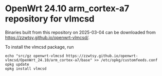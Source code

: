 OpenWrt 24.10 arm_cortex-a7 repository for vlmcsd
========

Binaries built from this repository on 2025-03-04 can be downloaded from <https://zzwtsy.github.io/openwrt-vlmcsd/>.

To install the vlmcsd package, run

```
echo "src/gz openwrt-vlmcsd https://zzwtsy.github.io/openwrt-vlmcsd/OpenWrt_24.10/arm_cortex-a7/base" >> /etc/opkg/customfeeds.conf
opkg update
opkg install vlmcsd
```
